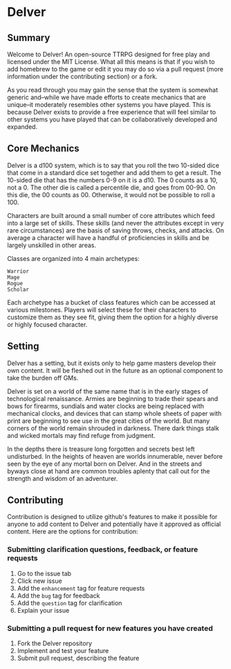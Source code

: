 # Delver

## Summary

Welcome to Delver! An open-source TTRPG designed for free play and licensed under the MIT License. What all this means is that if you wish to add homebrew to the game or edit it you may do so via a pull request (more information under the contributing section) or a fork.

As you read through you may gain the sense that the system is somewhat generic and–while we have made efforts to create mechanics that are unique–it moderately resembles other systems you have played. This is because Delver exists to provide a free experience that will feel similar to other systems you have played that can be collaboratively developed and expanded.

## Core Mechanics

Delver is a d100 system, which is to say that you roll the two 10-sided dice that come in a standard dice set together and add them to get a result. The 10-sided die that has the numbers 0-9 on it is a d10. The 0 counts as a 10, not a 0. The other die is called a percentile die, and goes from 00-90. On this die, the 00 counts as 00. Otherwise, it would not be possible to roll a 100.

Characters are built around a small number of core attributes which feed into a large set of skills. These skills (and never the attributes except in very rare circumstances) are the basis of saving throws, checks, and attacks. On average a character will have a handful of proficiencies in skills and be largely unskilled in other areas.

Classes are organized into 4 main archetypes: 

```
Warrior
Mage
Rogue
Scholar
```
Each archetype has a bucket of class features which can be accessed at various milestones. Players will select these for their characters to customize them as they see fit, giving them the option for a highly diverse or highly focused character.

## Setting

Delver has a setting, but it exists only to help game masters develop their own content. It will be fleshed out in the future as an optional component to take the burden off GMs. 

Delver is set on a world of the same name that is in the early stages of technological renaissance. Armies are beginning to trade their spears and bows for firearms, sundials and water clocks are being replaced with mechanical clocks, and devices that can stamp whole sheets of paper with print are beginning to see use in the great cities of the world. But many corners of the world remain shrouded in darkness. There dark things stalk and wicked mortals may find refuge from judgment. 

In the depths there is treasure long forgotten and secrets best left undisturbed. In the heights of heaven are worlds innumerable, never before seen by the eye of any mortal born on Delver. And in the streets and byways close at hand are common troubles aplenty that call out for the strength and wisdom of an adventurer.

## Contributing

Contribution is designed to utilize github's features to make it possible for anyone to add content to Delver and potentially have it approved as official content. Here are the options for contribution:

### Submitting clarification questions, feedback, or feature requests

1. Go to the issue tab
2. Click new issue
3. Add the ```enhancement``` tag for feature requests
4. Add the ```bug``` tag for feedback
5. Add the ```question``` tag for clarification
6. Explain your issue

### Submitting a pull request for new features you have created

1. Fork the Delver repository
2. Implement and test your feature
3. Submit pull request, describing the feature
